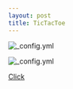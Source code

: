 ```yaml
---
layout: post
title: TicTacToe
---
```


![_config.yml](https://lh3.googleusercontent.com/-T531gIw2mwy2kAhXE4D-7Nvvhfh68oeBQzWjR7T7wg4_PHB2n0NE-WmaL4aRTbHEtccKFEOFRJLPxUIosPCA3n3-6LmJs_QL53CaYmes8IbkCyno2uIoQZbuffVx7ww8Ln0dQquHVVoHCf4owa0cLNi7aTOUq7vfZU6dYaUk2W9ZE_uAXW6vugPync3QzMP9oz70nQHgETWQyB6uOy0rAA3kgAW6kt01qOCBWiN_0Z6MrAYLXOQpHRTwyVJCtSIOOTHFQ7vHBN4UEecXP2viX0I6Q9RjB3iQ03yr-uA4JBYHhVtqeMUCsjtRn654YI80_TiCz2fc6Kf2z_s9Xy0FmRtMVFX_mv5cmiNxdUAsAh7gUZnTQ3F-MDPpneOYrqqMgi8LcvfMd30ZPgh6HsRvo14zYdUNRjG8hvihV6cCZzLXpZ6TDE5Tz5ZXeFhFby8xzfHSl9GzJQx29C2cMV_OcL9QQ-3a6a0Lv1Pt8XdNdfG3M-J7bPAy1kASqIf_EUp4OHOHdU5M_lldCa8-OtI7gmVsG93K88D_kWt9CeSVlVYNzzKpNLaNHqWL5qZWACrUMnUzrGtQlnCFP1rFtQy_VrKtFBGcA=w427-h570-no)



![_config.yml](https://lh3.googleusercontent.com/wt8Q1zIbSsIOJTDdmtd6MXF6nYbWd3B4iIXcAPE-doUKlgsMsuLF2xPvemNyk0y5wQ6f3KomcDmznFy_KP10jmmDJv6hEbQPchFTCDZfDt1HOJ9Dc96nc7oBM4NEqtXd3aR8TGtGi0uRPfaAoaTC2KquHqSKWFoDQNV7ulBihxPYOurtrky5dHg8SpS7YoRERVYehNIoJ0lbpdZ6hTVBDUegxDvds2SjhlSkdnLa8a4HJWPl3_m7FoOKHtoKTlKYp8_-awOfrFRkDaWgstq1PYn5pVwkvorlUyvL53w-BXMow0U5UK_NNUrp1ejiIBBPkGrDFtZrxX0n9NMUAeTSCPfXDhmMDirkqfzQjPwIDMa885jKTgYvG_rVNSM32fSTBf94jBkCxM5T_8T4NuTUmji6iXQIkuQEQ9qgwOHsPgWsozxNrr3e4ydAFSoi6WGbsDxUBfDxs2KaGsvJiIgP5-Oa_nbYSEBlDG_eRu28SFcXzfwY_F0A4EDyO_Pbkm7I_1z1XCXmGh4KsQu1LYYFoiT4OU2KLjBo4BwkumR9YmVyomIJtSzzL7GdP7GMFn5Zvq0K2HxWQD4MbXI6iuw2HKsysEDIvg=w426-h548-no)



[Click](/tictac/)
